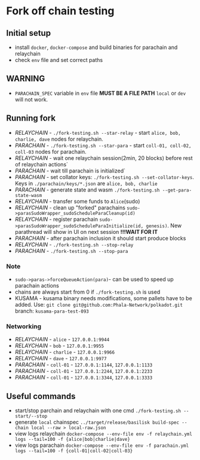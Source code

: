 # Fork off chain testing

## Initial setup
* install `docker`, `docker-compose` and build binaries for parachain and relaychain
* check `env` file and set correct paths 

## WARNING
* `PARACHAIN_SPEC` variable in `env` file **MUST BE A FILE PATH** `local` or `dev` will not work.

## Running fork

* *RELAYCHAIN* - `./fork-testing.sh --star-relay` - start `alice, bob, charlie, dave` nodes for relaychain.
* *PARACHAIN* - `./fork-testing.sh --star-para` - start `coll-01, coll-02, coll-03` nodes for parachain.
* *RELAYCHAIN* - wait one relaychain session(2min, 20 blocks) before rest of relaychain actions`
* *PARACHAIN* - wait till parachain is initialized`
* *PARACHAIN* - set collator keys: `./fork-testing.sh --set-collator-keys`. Keys in `./parachain/keys/*.json` are `alice, bob, charlie`
* *PARACHAIN* - generate state and wasm `./fork-testing.sh --get-para-state-wasm`
* *RELAYCHAIN* - transfer some funds to `Alice`(sudo)
* *RELAYCHAIN* - clean up "forked" parachains `sudo->parasSudoWrapper_sudoScheduleParaCleanup(id)`
* *RELAYCHAIN* - register parachain `sudo->parasSudoWrapper_sudoScheduleParaInitialize(id, genesis)`. New parathread will show in UI on next session **!!!WAIT FOR IT**
* *PARACHAIN* - after parachain inclusion it should start produce blocks 
* *RELAYCHAIN* - `./fork-testing.sh --stop-relay`
* *PARACHAIN* - `./fork-testing.sh --stop-para`

### Note
* `sudo->paras->forceQueueAction(para)`- can be used to speed up parachain actions
* chains are always start from 0 if `./fork-testing.sh` is used
* KUSAMA - kusama binary needs modifications, some pallets have to be added. Use: `git clone git@github.com:Phala-Network/polkadot.git` branch: `kusama-para-test-093` 

### Networking
* *RELAYCHAIN* - `alice` - `127.0.0.1:9944`
* *RELAYCHAIN* - `bob` - `127.0.0.1:9955`
* *RELAYCHAIN* - `charlie` - `127.0.0.1:9966`
* *RELAYCHAIN* - `dave` - `127.0.0.1:9977`
* *PARACHAIN* - `coll-01` - `127.0.0.1:1144`, `127.0.0.1:1133`
* *PARACHAIN* - `coll-01` - `127.0.0.1:2244`, `127.0.0.1:2233`
* *PARACHAIN* - `coll-01` - `127.0.0.1:3344`, `127.0.0.1:3333`

## Useful commands
* start/stop parchain and relaychain with one cmd `./fork-testing.sh --start/--stop`
* generate `local` chainspec `../target/release/basilisk build-spec --chain local --raw > local-raw.json`
* view logs relaychain `docker-compose --env-file env -f relaychain.yml logs --tail=100 -f {alice|bob|charlie|dave}` 
* view logs parachain `docker-compose --env-file env -f parachain.yml logs --tail=100 -f {coll-01|coll-02|coll-03}`
